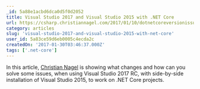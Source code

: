 ```yaml
---
_id: 5a88e1acbd6dca0d5f0d2052
title: Visual Studio 2017 and Visual Studio 2015 with .NET Core
url: https://csharp.christiannagel.com/2017/01/10/dotnetcoreversionissues/
category: articles
slug: 'visual-studio-2017-and-visual-studio-2015-with-net-core'
user_id: 5a83ce59d6eb0005c4ecda2c
createdOn: '2017-01-30T03:46:37.000Z'
tags: ['.net-core']
---
```


In this article, <a href="https://csharp.christiannagel.com/">Christian Nagel</a> is showing what changes and how can you solve some issues, when using Visual Studio 2017 RC, with side-by-side installation of Visual Studio 2015, to work on .NET Core projects.
